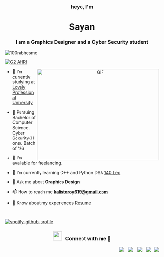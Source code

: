<h3 align="center">heyo, I'm 
	<h1 align="center"><b>Sayan</b></h1></h3>
<h3 align="center">I am a Graphics Designer and a Cyber Security student </h3>

<p align="left"> <img src="https://komarev.com/ghpvc/?username=100rabhcsmc&label=Profile%20views&color=0e75b6&style=flat" alt="100rabhcsmc" /> </p>

<p align="left"> <a href="https://twitter.com/G2Ahri" target="blank"><img src="https://img.shields.io/twitter/follow/G2Ahri?label=G2%20AHRI&style=social" alt="G2 AHRI" /></a> </p>

<a target="_blank" align="center">
  <img align="right" top="500" height="300" width="400" alt="GIF" src="https://miro.medium.com/max/1360/0*7Q3yvSIv_t0ioJ-Z.gif">
</a>

- 🔭 I’m currently studying at <a href="https://www.lpu.in/" target="blank">Lovely Professional University</a>

- 🌱 Pursuing Bachelor of Computer Science. Cyber Security(Hons). Batch of '26

- 🤝 I’m available for freelancing.

- 🌱 I’m currently learning C++ and Python DSA <a href="https://github.com/loveBabbar/CodeHelp-DSA-Busted-Series" target="blank">140 Lec</a>

- 💬 Ask me about **Graphics Design**

- 📫 How to reach me **kalistoroy619@gmail.com**

- 📄 Know about my experiences <a href="https://github.com/D3FaltXD/Resume/blob/main/090519452530.pdf" target="blank">Resume</a>
<br/>

[![spotify-github-profile](https://spotify-github-profile.vercel.app/api/view?uid=idqfn88p4khb76ky8ouqdkhc8&cover_image=true&theme=default&bar_color_cover=true)](https://github.com/kittinan/spotify-github-profile)
<h3 align="center" > <img src="https://media.giphy.com/media/iY8CRBdQXODJSCERIr/giphy.gif" width="30" height="30" style="margin-right: 10px;">Connect with me 🤝 </h3>

<p align="right">

<div align="right"  class="icons-social" style="margin-left: 10px;">
        <a style="margin-left: 10px;"  target="_blank" href="https://www.linkedin.com/in/sayan-roy-b138b9199/">
			<img src="https://img.icons8.com/doodle/40/000000/linkedin--v2.png"></a>
        <a style="margin-left: 10px;" target="_blank" href="https://github.com/D3FaltXD">
		<img src="https://img.icons8.com/doodle/40/000000/github--v1.png"></a>
        <a style="margin-left: 10px;" target="_blank" href="https://www.instagram.com/d3faltxd/">
			<img src="https://img.icons8.com/doodle/40/000000/instagram-new--v2.png"></a>
		<a style="margin-left: 10px;" target="_blank" href="https://twitter.com/G2Ahri">
			<img src="https://img.icons8.com/doodle/1x/twitter-squared--v2.png" ></a>
		<a style="margin-left: 5px;" target="_blank" href="https://github.com/D3FaltXD/Resume/blob/main/090519452530.pdf">
					<img src="https://img.icons8.com/plasticine/0.5x/resume.png" ></a>
      </div>

</p>



